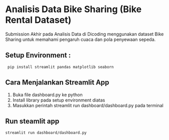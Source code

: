 # Analisis Data Bike Sharing (Bike Rental Dataset)
Submission Akhir pada Analisis Data di Dicoding menggunakan dataset Bike Sharing untuk memahami pengaruh cuaca dan pola penyewaan sepeda.

## Setup Environment :
``` pip install streamlit pandas matplotlib seaborn```

## Cara Menjalankan Streamlit App
1. Buka file dashboard.py ke python
2. Install library pada setup environment diatas
3. Masukkan perintah streamlit run dashboard/dashboard.py pada terminal

## Run steamlit app
```streamlit run dashboard/dashboard.py```
